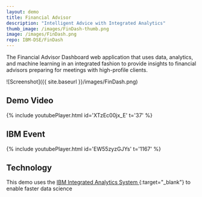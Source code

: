 ```yaml
---
layout: demo
title: Financial Advisor
description: "Intelligent Advice with Integrated Analytics"
thumb_image: /images/FinDash-thumb.png
image: /images/FinDash.png
repo: IBM-DSE/FinDash
---
```


The Financial Advisor Dashboard web application that uses data, analytics, and machine learning in an integrated fashion to provide insights to financial advisors preparing for meetings with high-profile clients.

![Screenshot]({{ site.baseurl }}/images/FinDash.png)

## Demo Video

{% include youtubePlayer.html id='XTzEc00jx_E' t='37' %}

## IBM Event

{% include youtubePlayer.html id='EW55zyzGJYs' t='1167' %}

## Technology

This demo uses the [IBM Integrated Analytics System
](https://www.ibm.com/us-en/marketplace/integrated-analytics-system){:target="_blank"} to enable faster data science
